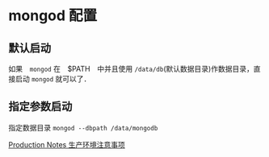 # mongod 配置

## 默认启动
如果　`mongod` 在　$PATH　中并且使用 `/data/db`(默认数据目录)作数据目录，直接启动 `mongod` 就可以了．

## 指定参数启动
指定数据目录
`mongod --dbpath /data/mongodb`



[Production Notes 生产环境注意事项](https://docs.mongodb.com/manual/administration/production-notes/)  

